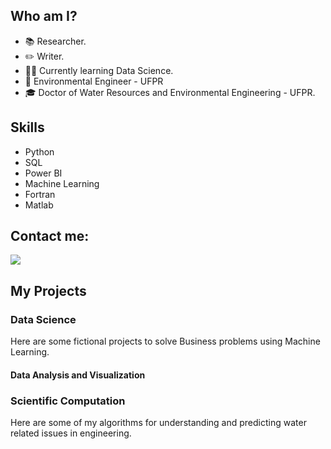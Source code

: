 
## Who am I?

- 📚 Researcher.
- ✏️ Writer.
- 👩‍💻 Currently learning Data Science.
- 🌱 Environmental Engineer - UFPR
- 🎓 Doctor of Water Resources and Environmental Engineering - UFPR.

<!---
mfdanieli/mfdanieli is a ✨ special ✨ repository because its `README.md` (this file) appears on your GitHub profile.
You can click the Preview link to take a look at your changes.
--->

## Skills
- Python
- SQL
- Power BI
- Machine Learning
- Fortran
- Matlab

## Contact me:

<div>
<a href="https://www.linkedin.com/in/danieli-mara-ferreira/" target="_blank"><img src="https://img.shields.io/badge/-LinkedIn-%230077B5?style=for-the-badge&logo=linkedin&logoColor=white" target="_blank"></a>   
</div>

## My Projects


### Data Science 
Here are some fictional projects to solve Business problems using Machine Learning.


#### Data Analysis and Visualization


### Scientific Computation
Here are some of my algorithms for understanding and predicting water related issues in engineering.
